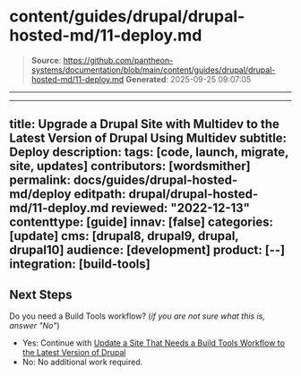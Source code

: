 # content/guides/drupal/drupal-hosted-md/11-deploy.md

> **Source**: https://github.com/pantheon-systems/documentation/blob/main/content/guides/drupal/drupal-hosted-md/11-deploy.md
> **Generated**: 2025-09-25 09:07:05

---

---
title: Upgrade a Drupal Site with Multidev to the Latest Version of Drupal Using Multidev
subtitle: Deploy
description: 
tags: [code, launch, migrate, site, updates]
contributors: [wordsmither]
permalink: docs/guides/drupal-hosted-md/deploy
editpath: drupal/drupal-hosted-md/11-deploy.md
reviewed: "2022-12-13"
contenttype: [guide]
innav: [false]
categories: [update]
cms: [drupal8, drupal9, drupal, drupal10]
audience: [development]
product: [--]
integration: [build-tools]
---

<Partial file="drupal/deploy-live.md" />

## Next Steps

Do you need a Build Tools workflow? (*if you are not sure what this is, answer "No"*)

- Yes: Continue with [Update a Site That Needs a Build Tools Workflow to the Latest Version of Drupal](/guides/drupal-hosted-btworkflow)
- No: No additional work required.
